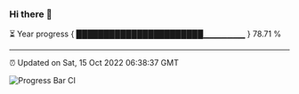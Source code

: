### Hi there 👋

⏳ Year progress { ███████████████████████▁▁▁▁▁▁▁ } 78.71 %

---

⏰ Updated on Sat, 15 Oct 2022 06:38:37 GMT

![Progress Bar CI](https://github.com/ZhaoGui/ZhaoGui/workflows/Progress%20Bar%20CI/badge.svg)
